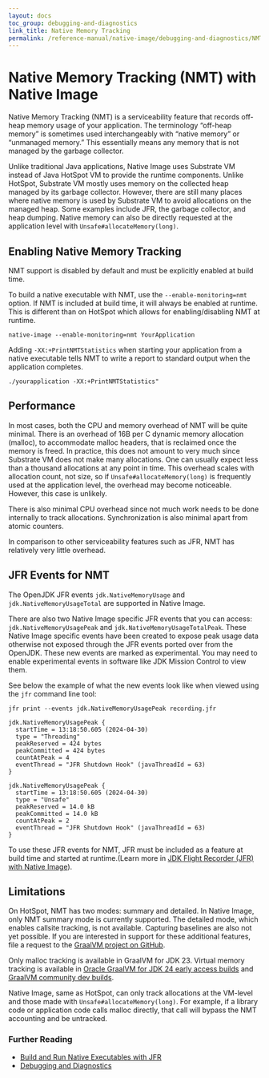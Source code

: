 ```yaml
---
layout: docs
toc_group: debugging-and-diagnostics
link_title: Native Memory Tracking
permalink: /reference-manual/native-image/debugging-and-diagnostics/NMT/
---
```


# Native Memory Tracking (NMT) with Native Image

Native Memory Tracking (NMT) is a serviceability feature that records off-heap memory usage of your application.
The terminology “off-heap memory” is sometimes used interchangeably with “native memory” or “unmanaged memory.” 
This essentially means any memory that is not managed by the garbage collector.

Unlike traditional Java applications, Native Image uses Substrate VM instead of Java HotSpot VM to provide the runtime components.
Unlike HotSpot, Substrate VM mostly uses memory on the collected heap managed by its garbage collector.
However, there are still many places where native memory is used by Substrate VM to avoid allocations on the managed heap.
Some examples include JFR, the garbage collector, and heap dumping.
Native memory can also be directly requested at the application level with `Unsafe#allocateMemory(long)`.

## Enabling Native Memory Tracking

NMT support is disabled by default and must be explicitly enabled at build time.
 
To build a native executable with NMT, use the `--enable-monitoring=nmt` option.
If NMT is included at build time, it will always be enabled at runtime.
This is different than on HotSpot which allows for enabling/disabling NMT at runtime.
```shell
native-image --enable-monitoring=nmt YourApplication
```

Adding `-XX:+PrintNMTStatistics` when starting your application from a native executable tells NMT to write a report to standard output when the application completes.
```shell
./yourapplication -XX:+PrintNMTStatistics"
```

## Performance
In most cases, both the CPU and memory overhead of NMT will be quite minimal.
There is an overhead of 16B per C dynamic memory allocation (malloc), to accommodate malloc headers, that is reclaimed once the memory is freed.
In practice, this does not amount to very much since Substrate VM does not make many allocations.
One can usually expect less than a thousand allocations at any point in time.
This overhead scales with allocation count, not size, so if `Unsafe#allocateMemory(long)` is frequently used at the application level, the overhead may become noticeable.
However, this case is unlikely.

There is also minimal CPU overhead since not much work needs to be done internally to track allocations.
Synchronization is also minimal apart from atomic counters.

In comparison to other serviceability features such as JFR, NMT has relatively very little overhead.

## JFR Events for NMT
The OpenJDK JFR events `jdk.NativeMemoryUsage` and `jdk.NativeMemoryUsageTotal` are supported in Native Image.

There are also two Native Image specific JFR events that you can access: `jdk.NativeMemoryUsagePeak` and `jdk.NativeMemoryUsageTotalPeak`.
These Native Image specific events have been created to expose peak usage data otherwise not exposed through the JFR events ported over from the OpenJDK.
These new events are marked as experimental.
You may need to enable experimental events in software like JDK Mission Control to view them.

See below the example of what the new events look like when viewed using the `jfr` command line tool:
```
jfr print --events jdk.NativeMemoryUsagePeak recording.jfr 

jdk.NativeMemoryUsagePeak {
  startTime = 13:18:50.605 (2024-04-30)
  type = "Threading"
  peakReserved = 424 bytes
  peakCommitted = 424 bytes
  countAtPeak = 4
  eventThread = "JFR Shutdown Hook" (javaThreadId = 63)
}

jdk.NativeMemoryUsagePeak {
  startTime = 13:18:50.605 (2024-04-30)
  type = "Unsafe"
  peakReserved = 14.0 kB
  peakCommitted = 14.0 kB
  countAtPeak = 2
  eventThread = "JFR Shutdown Hook" (javaThreadId = 63)
}
```
To use these JFR events for NMT, JFR must be included as a feature at build time and started at runtime.(Learn more in [JDK Flight Recorder (JFR) with Native Image](JFR.md)).

## Limitations

On HotSpot, NMT has two modes: summary and detailed.
In Native Image, only NMT summary mode is currently supported.
The detailed mode, which enables callsite tracking, is not available.
Capturing baselines are also not yet possible.
If you are interested in support for these additional features, file a request to the [GraalVM project on GitHub](https://github.com/oracle/graal).

Only malloc tracking is available in GraalVM for JDK 23.
Virtual memory tracking is available in [Oracle GraalVM for JDK 24 early access builds](https://github.com/graalvm/oracle-graalvm-ea-builds) and [GraalVM community dev builds](https://github.com/graalvm/graalvm-ce-dev-builds).

Native Image, same as HotSpot, can only track allocations at the VM-level and those made with `Unsafe#allocateMemory(long)`.
For example, if a library code or application code calls malloc directly, that call will bypass the NMT accounting and be untracked.

### Further Reading

- [Build and Run Native Executables with JFR](guides/build-and-run-native-executable-with-jfr.md)
- [Debugging and Diagnostics](DebuggingAndDiagnostics.md)